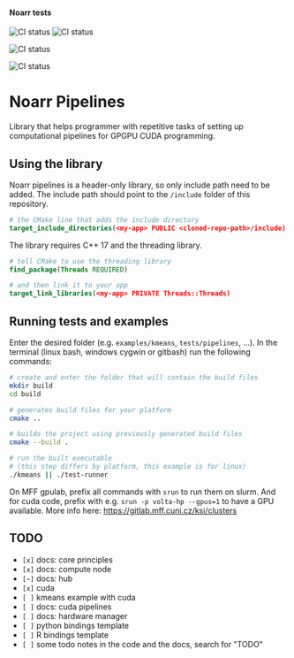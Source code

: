 #### Noarr tests
![CI status](https://github.com/ParaCoToUl/noarr-pipelines/workflows/Noarr%20test%20ubuntu-latest%20-%20clang/badge.svg)
![CI status](https://github.com/ParaCoToUl/noarr-pipelines/workflows/Noarr%20test%20ubuntu-latest%20-%20gcc/badge.svg)

![CI status](https://github.com/ParaCoToUl/noarr-pipelines/workflows/Noarr%20test%20macosl/badge.svg)

![CI status](https://github.com/ParaCoToUl/noarr-pipelines/workflows/Noarr%20test%20Win/badge.svg)

# Noarr Pipelines

Library that helps programmer with repetitive tasks of setting up computational pipelines for GPGPU CUDA programming.


## Using the library

Noarr pipelines is a header-only library, so only include path need to be added. The include path should point to the `/include` folder of this repository.

```cmake
# the CMake line that adds the include directory
target_include_directories(<my-app> PUBLIC <cloned-repo-path>/include)
```

The library requires C++ 17 and the threading library.

```cmake
# tell CMake to use the threading library
find_package(Threads REQUIRED)

# and then link it to your app
target_link_libraries(<my-app> PRIVATE Threads::Threads)
```


## Running tests and examples

Enter the desired folder (e.g. `examples/kmeans`, `tests/pipelines`, ...). In the terminal (linux bash, windows cygwin or gitbash) run the following commands:

```sh
# create and enter the folder that will contain the build files
mkdir build
cd build

# generates build files for your platform
cmake ..

# builds the project using previously generated build files
cmake --build .

# run the built executable
# (this step differs by platform, this example is for linux)
./kmeans || ./test-runner
```

On MFF gpulab, prefix all commands with `srun` to run them on slurm. And for
cuda code, prefix with e.g. `srun -p volta-hp --gpus=1` to have a GPU available.
More info here: https://gitlab.mff.cuni.cz/ksi/clusters


## TODO

- `[x]` docs: core principles
- `[x]` docs: compute node
- `[~]` docs: hub
- `[x]` cuda
- `[ ]` kmeans example with cuda
- `[ ]` docs: cuda pipelines
- `[ ]` docs: hardware manager
- `[ ]` python bindings template
- `[ ]` R bindings template
- `[ ]` some todo notes in the code and the docs, search for "TODO"
